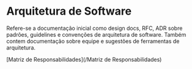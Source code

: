 # Arquitetura de Software
Refere-se a documentação inicial como design docs, RFC, ADR sobre padrões, guidelines e convenções de arquitetura de software. Também contem documentação sobre equipe e sugestões de ferramentas de arquitetura.

[Matriz de Responsabilidades](/Matriz de Responsabilidades)
